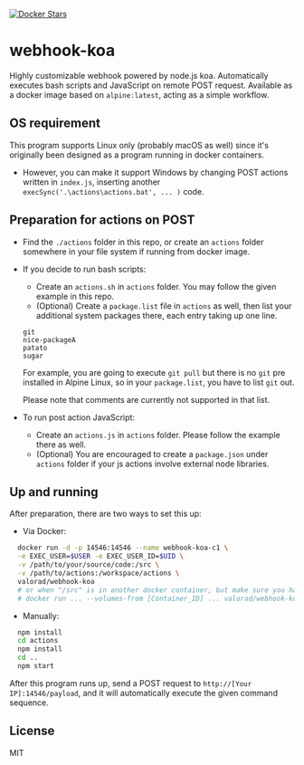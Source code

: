 [![Docker Stars](https://img.shields.io/docker/stars/_/ubuntu.svg?style=flat-square)](https://hub.docker.com/r/valorad/webhook-koa/)

# webhook-koa
Highly customizable webhook powered by node.js koa. Automatically executes bash scripts and JavaScript on remote POST request. Available  as a docker image based on `alpine:latest`, acting as a simple workflow.

## OS requirement
This program supports Linux only (probably macOS as well) since it's originally been designed as a program running in docker containers.
- However, you can make it support Windows by changing POST actions written in `index.js`, inserting another `execSync('.\actions\actions.bat', ... )` code.

## Preparation for actions on POST
- Find the `./actions` folder in this repo, or create an `actions` folder somewhere in your file system if running from docker image.
- If you decide to run bash scripts:
  - Create an `actions.sh` in `actions` folder. You may follow the given example in this repo.
  - (Optional) Create a `package.list` file in `actions` as well, then list your additional system packages there, each entry taking up one line. 
  ```
  git
  nice-packageA
  patato
  sugar
  ```
  For example, you are going to execute `git pull` but there is no `git` pre installed in Alpine Linux, so in your `package.list`, you have to list `git` out.
  
  Please note that comments are currently not supported in that list.

- To run post action JavaScript:
  - Create an `actions.js` in `actions` folder. Please follow the example there as well.
  - (Optional) You are encouraged to create a `package.json` under `actions` folder if your js actions involve external node libraries.
  
## Up and running
After preparation, there are two ways to set this up:
- Via Docker: 
``` bash
  docker run -d -p 14546:14546 --name webhook-koa-c1 \
  -e EXEC_USER=$USER -e EXEC_USER_ID=$UID \
  -v /path/to/your/source/code:/src \
  -v /path/to/actions:/workspace/actions \
  valorad/webhook-koa
  # or when "/src" is in another docker container, but make sure you have access permission:
  # docker run ... --volumes-from [Container_ID] ... valorad/webhook-koa
```
- Manually:
``` bash
  npm install
  cd actions
  npm install
  cd ..
  npm start
```



After this program runs up, send a POST request to `http://[Your IP]:14546/payload`, and it will automatically execute the given command sequence.

## License
MIT
